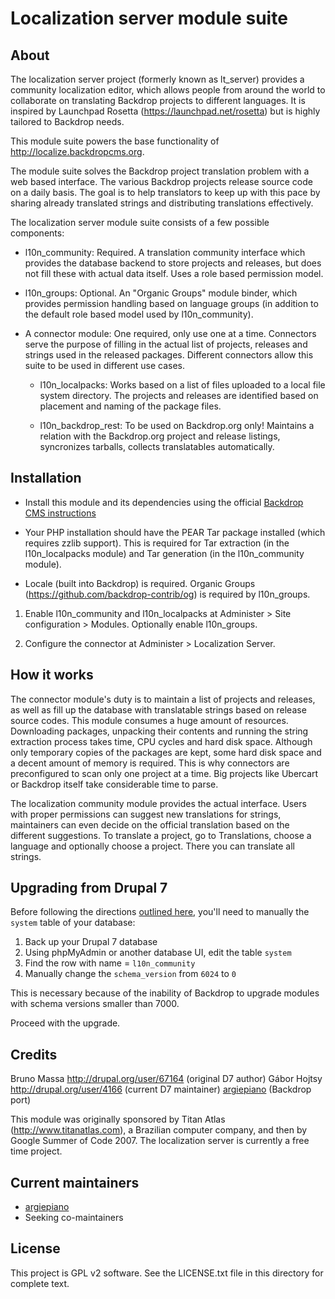 # Localization server module suite

## About

The localization server project (formerly known as lt_server) provides a 
community localization editor, which allows people from around the world to 
collaborate on translating Backdrop projects to different languages. It is
inspired by Launchpad Rosetta (https://launchpad.net/rosetta) but is highly
tailored to Backdrop needs.

This module suite powers the base functionality of http://localize.backdropcms.org.

The module suite solves the Backdrop project translation problem with a web
based interface. The various Backdrop projects release source code on a daily
basis. The goal is to help translators to keep up with this pace by sharing
already translated strings and distributing translations effectively.

The localization server module suite consists of a few possible components:

 - l10n_community: Required. A translation community interface which provides
   the database backend to store projects and releases, but does not fill these
   with actual data itself. Uses a role based permission model.
   
 - l10n_groups: Optional. An "Organic Groups" module binder, which provides
   permission handling based on language groups (in addition to the default
   role based model used by l10n_community). 
   
 - A connector module: One required, only use one at a time. Connectors serve
   the purpose of filling in the actual list of projects, releases and strings
   used in the released packages. Different connectors allow this suite to be
   used in different use cases.
   
     - l10n_localpacks: Works based on a list of files uploaded to a local
       file system directory. The projects and releases are identified based
       on placement and naming of the package files. 
     
     - l10n_backdrop_rest: To be used on Backdrop.org only! Maintains a relation
       with the Backdrop.org project and release listings, syncronizes tarballs,
       collects translatables automatically.

## Installation

 - Install this module and its dependencies using the official 
  [Backdrop CMS instructions](https://backdropcms.org/guide/modules)

- Your PHP installation should have the PEAR Tar package installed (which
  requires zzlib support). This is required for Tar extraction (in the
  l10n_localpacks module) and Tar generation (in the l10n_community module).

- Locale (built into Backdrop) is required. Organic Groups
  (https://github.com/backdrop-contrib/og) is required by l10n_groups.

1. Enable l10n_community and l10n_localpacks at Administer >
   Site configuration > Modules. Optionally enable l10n_groups.

2. Configure the connector at Administer > Localization Server.


## How it works

The connector module's duty is to maintain a list of projects and releases, as
well as fill up the database with translatable strings based on release source
codes. This module consumes a huge amount of resources. Downloading packages,
unpacking their contents and running the string extraction process takes time,
CPU cycles and hard disk space. Although only temporary copies of the packages
are kept, some hard disk space and a decent amount of memory is required. This
is why connectors are preconfigured to scan only one project at a time. Big
projects like Ubercart or Backdrop itself take considerable time to parse.

The localization community module provides the actual interface. Users with
proper permissions can suggest new translations for strings, maintainers can
even decide on the official translation based on the different suggestions. To
translate a project, go to Translations, choose a language and optionally
choose a project. There you can translate all strings.

## Upgrading from Drupal 7

Before following the directions [outlined here](https://docs.backdropcms.org/documentation/upgrading-from-drupal-7-overview), you'll need to manually the `system` table of your database:
1. Back up your Drupal 7 database
2. Using phpMyAdmin or another database UI, edit the table `system`
3. Find the row with name = `l10n_community`
4. Manually change the `schema_version` from `6024` to `0`

This is necessary because of the inability of Backdrop to upgrade modules with schema versions smaller than 7000.

Proceed with the upgrade. 

## Credits

Bruno Massa  http://drupal.org/user/67164 (original D7 author)
Gábor Hojtsy http://drupal.org/user/4166 (current D7 maintainer)
[argiepiano](https://github.com/argiepiano) (Backdrop port)

This module was originally sponsored by Titan Atlas (http://www.titanatlas.com),
a Brazilian computer company, and then by Google Summer of Code 2007. The
localization server is currently a free time project.

## Current maintainers

- [argiepiano](https://github.com/argiepiano)
- Seeking co-maintainers

## License

This project is GPL v2 software. See the LICENSE.txt file in this directory for
complete text.
